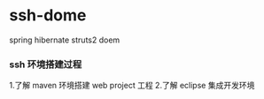 # ssh-dome
spring hibernate struts2 doem

### ssh 环境搭建过程
1.了解 maven 环境搭建 web project 工程 
2.了解 eclipse 集成开发环境
